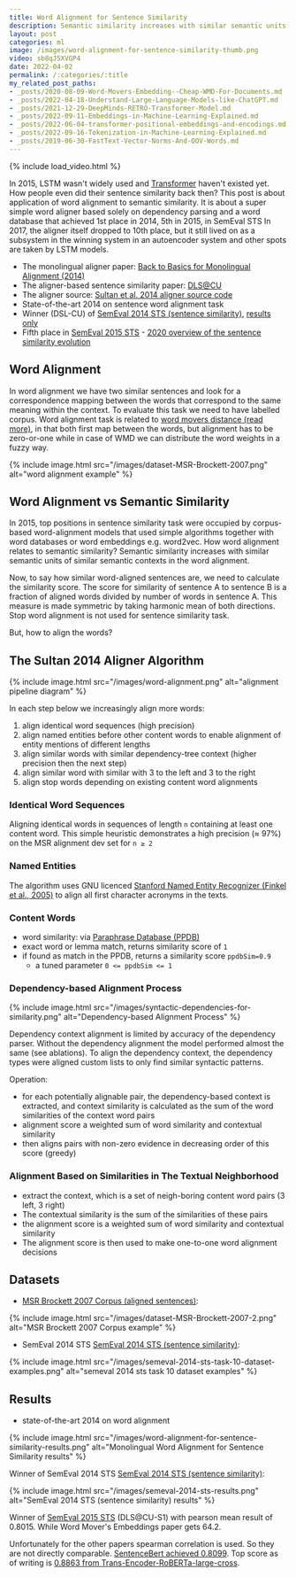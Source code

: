 ```yaml
---
title: Word Alignment for Sentence Similarity
description: Semantic similarity increases with similar semantic units of similar semantic contexts in the monolingual word alignment.
layout: post
categories: ml
image: /images/word-alignment-for-sentence-similarity-thumb.png
video: sb8qJ5XVGP4
date: 2022-04-02
permalink: /:categories/:title
my_related_post_paths:
- _posts/2020-08-09-Word-Movers-Embedding--Cheap-WMD-For-Documents.md
- _posts/2022-04-18-Understand-Large-Language-Models-like-ChatGPT.md
- _posts/2021-12-29-DeepMinds-RETRO-Transformer-Model.md
- _posts/2022-09-11-Embeddings-in-Machine-Learning-Explained.md
- _posts/2022-06-04-transformer-positional-embeddings-and-encodings.md
- _posts/2022-09-16-Tokenization-in-Machine-Learning-Explained.md
- _posts/2019-06-30-FastText-Vector-Norms-And-OOV-Words.md
---
```




{% include load_video.html %}

In 2015, LSTM wasn't widely used and [Transformer](/ml/transformers-self-attention-mechanism-simplified) haven't existed yet.
How people even did their sentence similarity back then?
This post is about application of word alignment to semantic similarity.
It is about a super simple word aligner based solely on dependency parsing and a word database that achieved 1st place in 2014, 5th in 2015, in SemEval STS
In 2017, the aligner itself dropped to 10th place, but it still lived on as a subsystem in the winning system in an autoencoder system and other spots are taken by LSTM models.

- The monolingual aligner paper: [Back to Basics for Monolingual Alignment (2014)](https://aclanthology.org/Q14-1018.pdf)
- The aligner-based sentence similarity paper: [DLS@CU](https://aclanthology.org/S14-2039.pdf)
- The aligner source: [Sultan et al. 2014 aligner source code](https://github.com/ma-sultan/monolingual-word-aligner)
- State-of-the-art 2014 on sentence word alignment task
- Winner (DSL-CU) of [SemEval 2014 STS (sentence similarity)](https://aclanthology.org/S14-2010.pdf), [results only](https://alt.qcri.org/semeval2014/task10/index.php?id=results)
- Fifth place in [SemEval 2015 STS](https://aclanthology.org/S15-2045.pdf) - [2020 overview of the sentence similarity evolution](https://arxiv.org/pdf/2004.13820.pdf)


## Word Alignment
In word alignment we have two similar sentences and look for a correspondence mapping between the words that correspond to the same meaning within the context.
To evaluate this task we need to have labelled corpus.
Word alignment task is related to [word movers distance (read more)](/ml/Word-Movers-Embedding-Cheap-WMD-For-Documents),
in that both first map between the words, but alignment has to be zero-or-one while in case of WMD we can distribute the word weights in a fuzzy way.

{% include image.html src="/images/dataset-MSR-Brockett-2007.png" alt="word alignment example" %}

## Word Alignment vs Semantic Similarity
In 2015, top positions in sentence similarity task were occupied by corpus-based word-alignment models that used simple algorithms together with word databases or word embeddings e.g. word2vec.
How word alignment relates to semantic similarity?
Semantic similarity increases with similar semantic units of similar semantic contexts in the word alignment.

Now, to say how similar word-aligned sentences are, we need to calculate the similarity score.
The score for similarity of sentence A to sentence B is a fraction of aligned words divided by number of words in sentence A.
This measure is made symmetric by taking harmonic mean of both directions.
Stop word alignment is not used for sentence similarity task.

But, how to align the words?

 
## The Sultan 2014 Aligner Algorithm
{% include image.html src="/images/word-alignment.png" alt="alignment pipeline diagram" %}

In each step below we increasingly align more words: 
1. align identical word sequences (high precision)
1. align named entities before other content words to enable alignment of entity mentions of different lengths
1. align similar words with similar dependency-tree context (higher precision then the next step)
1. align similar word with similar with 3 to the left and 3 to the right
1. align stop words depending on existing content word alignments


### Identical Word Sequences
Aligning identical words in sequences of length `n` containing at least one content word.
This simple heuristic demonstrates a high precision (≈ 97%) on the MSR alignment dev set for `n ≥ 2`

### Named Entities
The algorithm uses GNU licenced [Stanford Named Entity Recognizer (Finkel et al., 2005)](https://nlp.stanford.edu/software/CRF-NER.html) to align all first character acronyms in the texts.

### Content Words
- word similarity: via [Paraphrase Database (PPDB)](https://aclanthology.org/P15-2070.pdf)
- exact word or lemma match, returns similarity score of `1`
- if found as match in the PPDB, returns a similarity score `ppdbSim=0.9`
  - a tuned parameter `0 <= ppdbSim <= 1`

### Dependency-based Alignment Process

{% include image.html src="/images/syntactic-dependencies-for-similarity.png" alt="Dependency-based Alignment Process" %}

Dependency context alignment is limited by accuracy of the dependency parser.
Without the dependency alignment the model performed almost the same (see ablations).
To align the dependency context, the dependency types were aligned custom lists to only find similar syntactic patterns.

Operation:
- for each potentially alignable pair, the dependency-based context is extracted, and context similarity is calculated as the sum of the word similarities of the context word pairs
- alignment score a weighted sum of word similarity and contextual similarity
- then aligns pairs with non-zero evidence in decreasing order of this score (greedy)


### Alignment Based on Similarities in The Textual Neighborhood
- extract the context, which is a set of neigh-boring content word pairs (3 left, 3 right)
- The contextual similarity is the sum of the similarities of these pairs
- the alignment score is a weighted sum of word similarity and contextual similarity
- The alignment score is then used to make one-to-one word alignment decisions


## Datasets

- [MSR Brockett 2007 Corpus (aligned sentences)](https://www.microsoft.com/en-us/research/wp-content/uploads/2016/02/tr-2007-77.pdf):
 
{% include image.html src="/images/dataset-MSR-Brockett-2007-2.png" alt="MSR Brockett 2007 Corpus example" %}

- SemEval 2014 STS [SemEval 2014 STS (sentence similarity)](https://aclanthology.org/S14-2010.pdf):
 
{% include image.html src="/images/semeval-2014-sts-task-10-dataset-examples.png" alt="semeval 2014 sts task 10 dataset examples" %}

## Results
- state-of-the-art 2014 on word alignment
 
{% include image.html src="/images/word-alignment-for-sentence-similarity-results.png" alt="Monolingual Word Alignment for Sentence Similarity results" %}


Winner of SemEval 2014 STS [SemEval 2014 STS (sentence similarity)](https://aclanthology.org/S14-2010.pdf):

{% include image.html src="/images/semeval-2014-sts-results.png" alt="SemEval 2014 STS (sentence similarity) results" %}

Winner of [SemEval 2015 STS](https://aclanthology.org/S15-2045.pdf) (DLS@CU-S1) with pearson mean result of 0.8015.
While Word Mover's Embeddings paper gets 64.2. 

Unfortunately for the other papers spearman correlation is used. So they are not directly comparable.
[SentenceBert achieved 0.8099](https://arxiv.org/pdf/1908.10084.pdf). Top score as of writing is [0.8863 from Trans-Encoder-RoBERTa-large-cross](https://arxiv.org/pdf/2109.13059v4.pdf).
